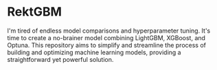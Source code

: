 # RektGBM

I'm tired of endless model comparisons and hyperparameter tuning. It's time to create a no-brainer model combining LightGBM, XGBoost, and Optuna. This repository aims to simplify and streamline the process of building and optimizing machine learning models, providing a straightforward yet powerful solution.

